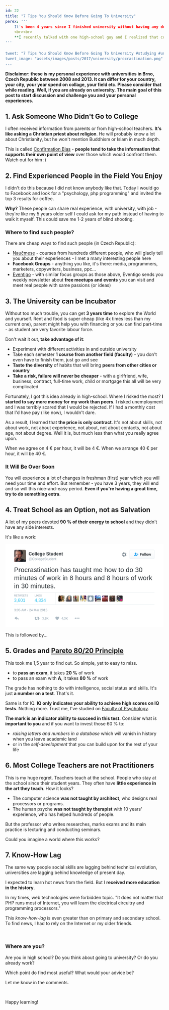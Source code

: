 ```yaml
---
id: 22
title: "7 Tips You Should Know Before Going To University"
perex: '''
    It's been 4 years since I finished university without having any degree out of it. During those 4 years, I was asked about university by people I could count on the fingers of one hand. And the about the degree? **Not one.** 
    <br><br>
    **I recently talked with one high-school guy and I realized that college is still seen as something sacred, important and mostly from no other than teachers and parents**. I told myself that I'll write down my insights and advice that I would give my 8 years younger self. **If you are 18-19 years're considering what to do next, go ahead**.
'''

tweet: "7 Tips You Should Know Before Going To University #studying #unschooling #education #eduhacking"
tweet_image: "assets/images/posts/2017/university/procrastination.png"
---
```


**Disclaimer: these is my personal experience with universities in Brno, Czech Republic between 2008 and 2013. It can differ for your country, your city, your year spend on collage, your field etc. Please consider that while reading. Well, if you are already on university. The main goal of this post to start discussion and challenge you and your personal experiences.** 


## 1. Ask Someone Who Didn't Go to College

I often received information from parents or from high-school teachers. **It's like asking a Christian priest about religion**. He will probably know a lot about Christianity, but he won't mention Buddhism or Islam in much depth.

This is called [Confirmation Bias](https://en.wikipedia.org/wiki/Confirmation_bias) - **people tend to take the information that supports their own point of view** over those which would confront them. Watch out for him :)


## 2. Find Experienced People in the Field You Enjoy

I didn't do this because I did not know anybody like that. Today I would go to Facebook and look for a "psychology, php programming" and invited the top 3 results for coffee.

**Why?** These people can share real experience, with university, with job - they're like my 5 years older self I could ask for my path instead of having to walk it myself. This could save me 1-2 years of blind shooting.
 
### Where to find such people?

There are cheap ways to find such people (in Czech Republic):

- [Naučmese](https://www.naucmese.cz/) - courses from hundreds different people, who will gladly tell you about their experiences - I met a many interesting people here
- **Facebook Groups** - anything you like, it's there: media, programmers, marketers, copywriters, business, ppc...
- [Eventigo](https://eventigo.cz/) - with similar focus groups as those above, Eventigo sends you weekly newsletter about **free meetups and events** you can visit and meet real people with same passions (or ideas)


## 3. The University can be Incubator

Without too much trouble, you can get **3 years time** to explore the World and yourself. Rent and food is super cheap (like 4x times less than my current one), parent might help you with financing or you can find part-time - as student are very favorite labour force. 

Don't wait it out, **take advantage of it**:

- Experiment with different activities in and outside university
- Take each semester **1 course from another field (faculty)** - you don't even have to finish them, just go and see
- **Taste the diversity** of habits that will bring **peers from other cities or country**
- **Take a risk, failure will never be cheaper** - with a girlfriend, wife, business, contract, full-time work, child or mortgage this all will be very complicated

Fortunately, I got this idea already in high-school. Where I risked the most? **I started to say more money for my work than peers**. I risked unemployment and I was terribly scared that I would be rejected. If I had a monthly cost that I'd have pay (like now), I wouldn't dare.

As a result, I learned that **the price is only contract**. It's not about skills, not about work, not about experience, not about, not about contacts, not about age, not about degree. Well it is, but much less than what you really agree upon.
 
When we agree on 4 € per hour, it will be 4 €. When we arrange 40 € per hour, it will be 40 €.


### It Will Be Over Soon

You will experience a lot of changes in freshman (first) year which you will need your time and effort. 
But remember - you have 3 years, they will end and so will this nice-and-easy period. **Even if you're having a great time, try to do something extra**.


## 4. Treat School as an Option, not as Salvation

A lot of my peers devoted **90 % of their energy to school** and they didn't have any side interests. 

It's like a work:
  
<img src="/assets/images/posts/2017/university/procrastination.png" class="img-thumbnail">

This is followed by...

 
 
## 5. Grades and [Pareto 80/20 Principle](https://en.wikipedia.org/wiki/Pareto_principle)
 
This took me 1,5 year to find out. So simple, yet to easy to miss.

- to **pass an exam**, it takes **20 %** of work
- to pass an exam with **A**, it takes **80 %** of work
 
The grade has nothing to do with intelligence, social status and skills. It's just **a number on a test**. That's it.

Same is for IQ. **IQ only indicates your ability to achieve high scores on IQ tests**. Nothing more. Trust me, I've studied on [Faculty of Psychology](http://psych.fss.muni.cz/). 

**The mark is an indicator ability to succeed in this test.** Consider what is **important to you** and if you want to invest those 60 % to:
 
 - *raising letters and numbers in a database* which will vanish in history when you leave academic land 
 - or in the *self-development* that you can build upon for the rest of your life


## 6. Most College Teachers are not Practitioners

This is my huge regret. Teachers teach at the school. People who stay at the school since their student years. They often have **little experience in the art they teach**. How it looks?

- The computer science **was not taught by architect**, who designs real processors or programs. 
- The human psyche **was not taught by therapist** with 10 years' experience, who has helped hundreds of people.

But the professor who writes researches, marks exams and its main practice is lecturing and conducting seminars.

Could you imagine a world where this works?


## 7. Know-How Lag

The same way people social skills are lagging behind technical evolution, universities are lagging behind knowledge of present day. 

I expected to learn hot news from the field. But I **received more education in the history**.

In my times, web technologies were forbidden topic. "It does not matter that PHP runs most of Internet, you will learn the electrical circuitry and programming processors."

This *know-how-lag* is even greater than on primary and secondary school. To find news, I had to rely on the Internet or my older friends.



<br>

### Where are you?

Are you in high school? Do you think about going to university? Or do you already work?

Which point do find most useful? What would your advice be?
 
 
Let me know in the comments.


<br>

Happy learning!
